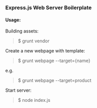 ### Express.js Web Server Boilerplate

#### Usage:

Building assets:

> $ grunt vendor

Create a new webpage with template:

> $ grunt webpage --target={name}

e.g.

> $ grunt webpage --target=product

Start server:

> $ node index.js
